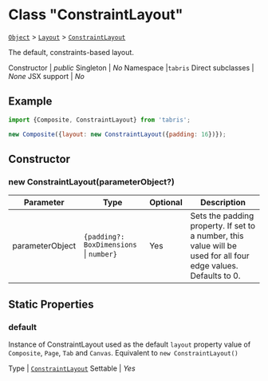 ---
---
# Class "ConstraintLayout"

<span style="white-space:nowrap;">[`Object`](https://developer.mozilla.org/en-US/docs/Web/JavaScript/Reference/Global_Objects/Object)</span> > <span style="white-space:nowrap;">[`Layout`](Layout.md)</span> > <span style="white-space:nowrap;">[`ConstraintLayout`](ConstraintLayout.md)</span>

The default, constraints-based layout.


Constructor | *public*
Singleton | *No*
Namespace |`tabris`
Direct subclasses | *None*
JSX support | *No*


## Example
```js
import {Composite, ConstraintLayout} from 'tabris';

new Composite({layout: new ConstraintLayout({padding: 16})});
```

## Constructor

### new ConstraintLayout(parameterObject?)

Parameter|Type|Optional|Description
-|-|-|-
parameterObject | <span style="white-space:nowrap;">`{padding?: BoxDimensions` \| `number}`</span> | Yes | Sets the padding property. If set to a number, this value will be used for all four edge values. Defaults to 0.

## Static Properties

### default


Instance of ConstraintLayout used as the default `layout` property value of `Composite`, `Page`, `Tab` and `Canvas`. Equivalent to `new ConstraintLayout()`

Type | <span style="white-space:nowrap;">[`ConstraintLayout`](ConstraintLayout.md)</span>
Settable | *Yes*




